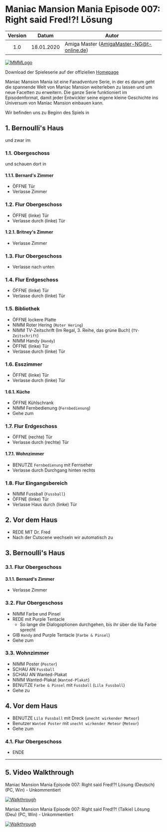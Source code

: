 # Maniac Mansion Mania Episode 007: Right said Fred!?! Lösung

| Version | Datum      | Autor                                     |
|:-------:|------------|-------------------------------------------|
|  1.0    | 18.01.2020 | Amiga Master (AmigaMaster-NG@t-online.de) |

[![MMMLogo](https://www.maniac-mansion-mania.com/banner/banner.png)](https://www.maniac-mansion-mania.com)

Download der Spieleserie auf der offiziellen [Homepage](https://www.maniac-mansion-mania.com)

Maniac Mansion Mania ist eine Fanadventure Serie, in der es darum geht die spannende Welt von Maniac Mansion weiterleben zu lassen und um neue Facetten zu erweitern. Die ganze Serie funktioniert im Episodenformat, damit jeder Entwickler seine eigene kleine Geschichte ins Universum von Maniac Mansion einbauen kann.

Wir befinden uns zu Beginn des Spiels in

## 1. Bernoulli's Haus

und zwar im

### 1.1. Obergeschoss

und schauen dort in

#### 1.1.1. Bernard's Zimmer

- ÖFFNE Tür
- Verlasse Zimmer

### 1.2. Flur Obergeschoss

- ÖFFNE (linke) Tür
- Verlasse durch (linke) Tür

#### 1.2.1. Britney's Zimmer

- Verlasse Zimmer

### 1.3. Flur Obergeschoss

- Verlasse nach unten

### 1.4. Flur Erdgeschoss

- ÖFFNE (linke) Tür
- Verlasse durch (linke) Tür

### 1.5. Bibliothek

- ÖFFNE lockere Platte
- NIMM Roter Hering (`Roter Hering`)
- NIMM TV-Zeitschrift (Im Regal, 3. Reihe, das grüne Buch) (`TV-Zeitschrift`)
- NIMM Handy (`Handy`)
- ÖFFNE (linke) Tür
- Verlasse durch (linke) Tür

### 1.6. Esszimmer

- ÖFFNE (linke) Tür
- Verlasse durch (linke) Tür

#### 1.6.1. Küche

- ÖFFNE Kühlschrank
- NIMM Fernbedienung (`Fernbedienung`)
- Gehe zum

### 1.7. Flur Erdgeschoss

- ÖFFNE (rechte) Tür
- Verlasse durch (rechte) Tür

#### 1.7.1. Wohnzimmer

- BENUTZE `Fernbedienung` mit Fernseher
- Verlasse durch Durchgang hinten rechts

### 1.8. Flur Eingangsbereich

- NIMM Fussball (`Fussball`)
- ÖFFNE (linke) Tür
- Verlasse Haus durch (linke) Tür

## 2. Vor dem Haus

- REDE MIT Dr. Fred
- Nach der Cutscene wechseln wir automatisch zu

## 3. Bernoulli's Haus

### 3.1. Flur Obergeschoss

#### 3.1.1. Bernard's Zimmer

- Verlasse Zimmer

### 3.2. Flur Obergeschoss

- NIMM Farbe und Pinsel
- REDE mit Purple Tentacle
  - So lange die Dialogoptionen durchgehen, bis ihr über die lila Farbe sprecht
- GIB `Handy` and Purple Tentacle (`Farbe & Pinsel`)
- Gehe zum

### 3.3. Wohnzimmer

- NIMM Poster (`Poster`)
- SCHAU AN `Fussball`
- SCHAU AN Wanted-Plakat
- NIMM Wanted-Plakat (`Wanted-Plakat`)
- BENUTZE `Farbe & Pinsel` mit `Fussball` (`Lila Fussball`)
- Gehe zu

## 4. Vor dem Haus

- BENUTZE `Lila Fussball` mit Dreck (`unecht wirkender Meteor`)
- Benutzer `Wanted Poster` mit `unecht wirkender Meteor` (`Meteor`)
- Gehe zum

### 4.1. Flur Obergeschoss

- ENDE

--------------------------------------------------------------------------------

## 5. Video Walkthrough

Maniac Mansion Mania Episode 007: Right said Fred!?! Lösung (Deutsch) (PC, Win) - Unkommentiert

[![Walkthrough](https://img.youtube.com/vi/ilYMGBA5Gz4/0.jpg)](https://www.youtube.com/watch?v=ilYMGBA5Gz4)

Maniac Mansion Mania Episode 007: Right said Fred!?! (Talkie) Lösung (Deu) (PC, Win) - Unkommentiert

[![Walkthrough](https://img.youtube.com/vi/vvj9ilPHuNo/0.jpg)](https://www.youtube.com/watch?v=vvj9ilPHuNo)
